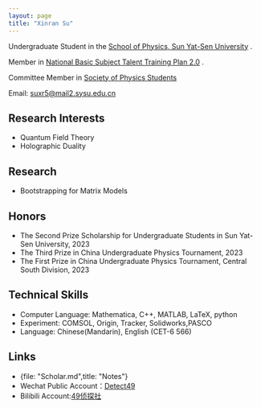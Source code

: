 ```yaml
---
layout: page
title: "Xinran Su"
---
```

Undergraduate Student in the [School of Physics, Sun Yat-Sen University](https://spe.sysu.edu.cn/) .

Member in [National Basic Subject Talent Training Plan 2.0](https://baike.baidu.com/item/%E5%9F%BA%E7%A1%80%E5%AD%A6%E7%A7%91%E6%8B%94%E5%B0%96%E5%AD%A6%E7%94%9F%E5%9F%B9%E5%85%BB%E8%AE%A1%E5%88%922.0%E5%9F%BA%E5%9C%B0/53704775?fr=aladdin) .

Committee Member in [Society of Physics Students](https://www.spsnational.org/)

 Email: [suxr5@mail2.sysu.edu.cn](mailto:suxr5@mail2.sysu.edu.cn)

## Research Interests
 - Quantum Field Theory
 - Holographic Duality

## Research
 - Bootstrapping for Matrix Models

## Honors
 - The Second Prize Scholarship for Undergraduate Students in Sun Yat-Sen University, 2023
 - The Third Prize in China Undergraduate Physics Tournament, 2023
 - The First Prize in China Undergraduate Physics Tournament, Central South Division, 2023

## Technical Skills
 - Computer Language: Mathematica, C++, MATLAB, LaTeX, python
 - Experiment: COMSOL, Origin, Tracker, Solidworks,PASCO
 - Language: Chinese(Mandarin), English (CET-6 566)

## Links
 -  {file: "Scholar.md",title: "Notes"}
 - Wechat Public Account：[Detect49](https://mp.weixin.qq.com/s/H5k0KGaTL0kF8M8NYhq4Bg)
 - Bilibili Account:[49侦探社](https://www.bilibili.com/video/BV1FG411e7wT/?share_source=copy_web&vd_source=84a9cfbb6a2b72a87f12b3f87a31e070)
